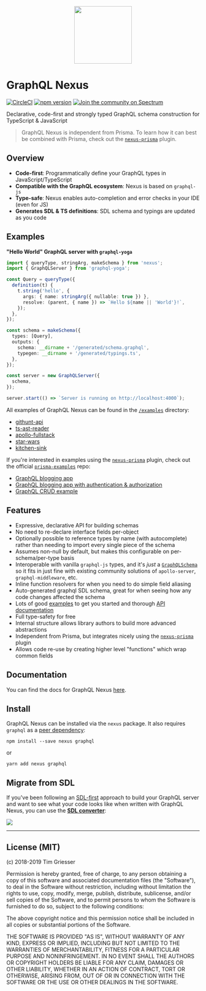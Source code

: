 <p align="center"><a href="https://nexus.js.org"><img src="https://i.imgur.com/Y5BgDGl.png" width="150" /><a></p>

# GraphQL Nexus

[![CircleCI](https://circleci.com/gh/prisma/nexus.svg?style=shield)](https://circleci.com/gh/prisma/nexus) [![npm version](https://badge.fury.io/js/nexus.svg)](https://badge.fury.io/js/nexus) [![Join the community on Spectrum](https://withspectrum.github.io/badge/badge.svg)](https://spectrum.chat/nexus)

Declarative, code-first and strongly typed GraphQL schema construction for TypeScript & JavaScript

> GraphQL Nexus is independent from Prisma. To learn how it can best be combined with Prisma, check out the [`nexus-prisma`](https://github.com/prisma/nexus-prisma) plugin.

## Overview

- **Code-first**: Programmatically define your GraphQL types in JavaScript/TypeScript
- **Compatible with the GraphQL ecosystem**: Nexus is based on `graphql-js`
- **Type-safe**: Nexus enables auto-completion and error checks in your IDE (even for JS)
- **Generates SDL & TS definitions**: SDL schema and typings are updated as you code

## Examples

**"Hello World" GraphQL server with `graphql-yoga`**

```ts
import { queryType, stringArg, makeSchema } from 'nexus';
import { GraphQLServer } from 'graphql-yoga';

const Query = queryType({
  definition(t) {
    t.string('hello', {
      args: { name: stringArg({ nullable: true }) },
      resolve: (parent, { name }) => `Hello ${name || 'World'}!`,
    });
  },
});

const schema = makeSchema({
  types: [Query],
  outputs: {
    schema: __dirname + '/generated/schema.graphql',
    typegen: __dirname + '/generated/typings.ts',
  },
});

const server = new GraphQLServer({
  schema,
});

server.start(() => `Server is running on http://localhost:4000`);
```

All examples of GraphQL Nexus can be found in the [`/examples`](./examples) directory:

- [githunt-api](./examples/githunt-api)
- [ts-ast-reader](./examples/ts-ast-reader)
- [apollo-fullstack](./examples/apollo-fullstack)
- [star-wars](./examples/star-wars)
- [kitchen-sink](./examples/kitchen-sink)

If you're interested in examples using the [`nexus-prisma`](https://github.com/prisma/nexus-prisma) plugin, check out the official [`prisma-examples`](https://github.com/prisma/prisma-examples/) repo:

- [GraphQL blogging app](https://github.com/prisma/prisma-examples/tree/master/typescript/graphql)
- [GraphQL blogging app with authentication & authorization](https://github.com/prisma/prisma-examples/tree/master/typescript/graphql-auth)
- [GraphQL CRUD example](https://github.com/prisma/prisma-examples/tree/master/typescript/graphql-crud)

## Features

- Expressive, declarative API for building schemas
- No need to re-declare interface fields per-object
- Optionally possible to reference types by name (with autocomplete) rather than needing to import every single piece of the schema
- Assumes non-null by default, but makes this configurable on per-schema/per-type basis
- Interoperable with vanilla `graphql-js` types, and it's _just_ a [`GraphQLSchema`](https://graphql.org/graphql-js/type/#graphqlschema) so it fits in just fine with existing community solutions of `apollo-server`, `graphql-middleware`, etc.
- Inline function resolvers for when you need to do simple field aliasing
- Auto-generated graphql SDL schema, great for when seeing how any code changes affected the schema
- Lots of good [examples](https://github.com/prisma/nexus/tree/develop/examples) to get you started and thorough [API documentation](https://nexus.js.org/docs/api-core-concepts)
- Full type-safety for free
- Internal structure allows library authors to build more advanced abstractions
- Independent from Prisma, but integrates nicely using the [`nexus-prisma`](https://github.com/prisma/nexus-prisma) plugin
- Allows code re-use by creating higher level "functions" which wrap common fields

## Documentation

You can find the docs for GraphQL Nexus [here](https://nexus.js.org).

## Install

GraphQL Nexus can be installed via the `nexus` package. It also requires `graphql` as a [peer dependency](https://nodejs.org/en/blog/npm/peer-dependencies/):

```
npm install --save nexus graphql
```

or

```
yarn add nexus graphql
```

## Migrate from SDL

If you've been following an [SDL-first](https://www.prisma.io/blog/the-problems-of-schema-first-graphql-development-x1mn4cb0tyl3/) approach to build your GraphQL server and want to see what your code looks like when written with GraphQL Nexus, you can use the [**SDL converter**](https://nexus.js.org/converter):

![](https://imgur.com/AbkFWNO.png)

---

## License (MIT)

(c) 2018-2019 Tim Griesser

Permission is hereby granted, free of charge, to any person obtaining a copy of this software and associated documentation files (the "Software"), to deal in the Software without restriction, including without limitation the rights to use, copy, modify, merge, publish, distribute, sublicense, and/or sell copies of the Software, and to permit persons to whom the Software is furnished to do so, subject to the following conditions:

The above copyright notice and this permission notice shall be included in all copies or substantial portions of the Software.

THE SOFTWARE IS PROVIDED "AS IS", WITHOUT WARRANTY OF ANY KIND, EXPRESS OR IMPLIED, INCLUDING BUT NOT LIMITED TO THE WARRANTIES OF MERCHANTABILITY, FITNESS FOR A PARTICULAR PURPOSE AND NONINFRINGEMENT. IN NO EVENT SHALL THE AUTHORS OR COPYRIGHT HOLDERS BE LIABLE FOR ANY CLAIM, DAMAGES OR OTHER LIABILITY, WHETHER IN AN ACTION OF CONTRACT, TORT OR OTHERWISE, ARISING FROM, OUT OF OR IN CONNECTION WITH THE SOFTWARE OR THE USE OR OTHER DEALINGS IN THE SOFTWARE.
